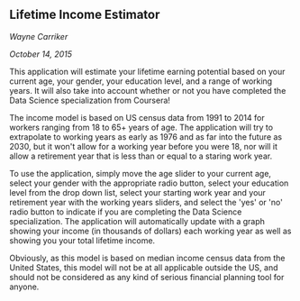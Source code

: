 ## Lifetime Income Estimator

*Wayne Carriker*

*October 14, 2015*

This application will estimate your lifetime earning potential based on your
current age, your gender, your education level, and a range of working years.
It will also take into account whether or not you have completed the Data
Science specialization from Coursera!

The income model is based on US census data from 1991 to 2014 for workers
ranging from 18 to 65+ years of age. The application will try to extrapolate
to working years as early as 1976 and as far into the future as 2030, but
it won't allow for a working year before you were 18, nor will it allow
a retirement year that is less than or equal to a staring work year.

To use the application, simply move the age slider to your current age,
select your gender with the appropriate radio button, select your education
level from the drop down list, select your starting work year and your
retirement year with the working years sliders, and select the 'yes' or 'no'
radio button to indicate if you are completing the Data Science
specialization. The application will automatically update with a graph
showing your income (in thousands of dollars) each working year as well as
showing you your total lifetime income.

Obviously, as this model is based on median income census data from the
United States, this model will not be at all applicable outside the US,
and should not be considered as any kind of serious financial planning
tool for anyone.